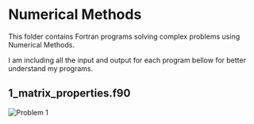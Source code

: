# Numerical Methods
This folder contains Fortran programs solving complex problems using Numerical Methods.

I am including all the input and output for each program bellow for better understand my programs.

## 1_matrix_properties.f90
![Problem 1](https://mmm.sh/github/fortran/numerical/bisection.png)
